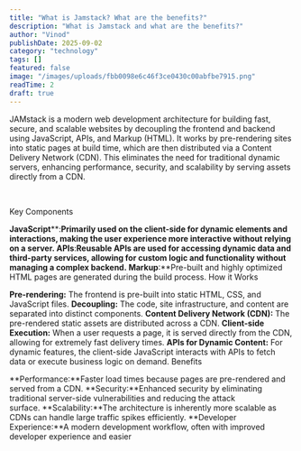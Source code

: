 ```yaml
---
title: "What is Jamstack? What are the benefits?"
description: "What is Jamstack and what are the benefits?"
author: "Vinod"
publishDate: 2025-09-02
category: "technology"
tags: []
featured: false
image: "/images/uploads/fbb0098e6c46f3ce0430c00abfbe7915.png"
readTime: 2
draft: true
---
```


JAMstack is&nbsp;a modern web development architecture for building fast, secure, and scalable websites by decoupling the frontend and backend using JavaScript, APIs, and Markup (HTML).&nbsp;It works by pre-rendering sites into static pages at build time, which are then distributed via a Content Delivery Network (CDN).&nbsp;This eliminates the need for traditional dynamic servers, enhancing performance, security, and scalability by serving assets directly from a CDN.

&nbsp;

Key Components

**JavaScript****:**Primarily used on the client-side for dynamic elements and interactions, making the user experience more interactive without relying on a server.&nbsp;**APIs****:**Reusable APIs are used for accessing dynamic data and third-party services, allowing for custom logic and functionality without managing a complex backend.&nbsp;**Markup****:**Pre-built and highly optimized HTML pages are generated during the build process.&nbsp;How it Works

**Pre-rendering:**&nbsp;The frontend is pre-built into static HTML, CSS, and JavaScript files.&nbsp;**Decoupling:**&nbsp;The code, site infrastructure, and content are separated into distinct components.&nbsp;**Content Delivery Network (CDN):**&nbsp;The pre-rendered static assets are distributed across a CDN.&nbsp;**Client-side Execution:**&nbsp;When a user requests a page, it is served directly from the CDN, allowing for extremely fast delivery times.&nbsp;**APIs for Dynamic Content:**&nbsp;For dynamic features, the client-side JavaScript interacts with APIs to fetch data or execute business logic on demand.&nbsp;Benefits

**Performance:**Faster load times because pages are pre-rendered and served from a CDN.&nbsp;**Security:**Enhanced security by eliminating traditional server-side vulnerabilities and reducing the attack surface.&nbsp;**Scalability:**The architecture is inherently more scalable as CDNs can handle large traffic spikes efficiently.&nbsp;**Developer Experience:**A modern development workflow, often with improved developer experience and easier


